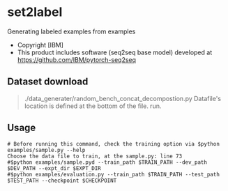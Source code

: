 # set2label
Generating labeled examples from examples

- Copyright [IBM]
- This product includes software (seq2seq base model) developed at https://github.com/IBM/pytorch-seq2seq

## Dataset download
> ./data_generater/random_bench_concat_decompostion.py
>  Datafile's location is defined at the bottom of the file.
>  run.
>  

## Usage
    # Before running this command, check the training option via $python examples/sample.py --help
    Choose the data file to train, at the sample.py: line 73
    #$python examples/sample.pyd --train_path $TRAIN_PATH --dev_path $DEV_PATH --expt_dir $EXPT_DIR
    #$python examples/evaluation.py --train_path $TRAIN_PATH --test_path $TEST_PATH --checkpoint $CHECKPOINT
